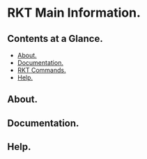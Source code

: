 # RKT Main Information.





## Contents at a Glance.
* [About.](#about)
* [Documentation.](#documentation)
* [RKT Commands.](rkt-commands.md)
* [Help.](#help)





## About.





## Documentation.





## Help.
